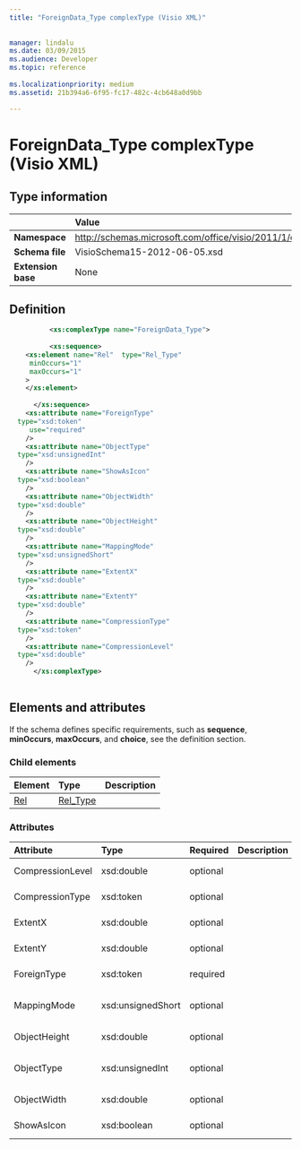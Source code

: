 ```yaml
---
title: "ForeignData_Type complexType (Visio XML)"
 
 
manager: lindalu
ms.date: 03/09/2015
ms.audience: Developer
ms.topic: reference
 
ms.localizationpriority: medium
ms.assetid: 21b394a6-6f95-fc17-482c-4cb648a0d9bb

---
```


# ForeignData_Type complexType (Visio XML)

## Type information

||Value |
|:-----|:-----|
|**Namespace** <br/> |http://schemas.microsoft.com/office/visio/2011/1/core  <br/> |
|**Schema file** <br/> |VisioSchema15-2012-06-05.xsd  <br/> |
|**Extension base** <br/> |None  <br/> |
   
## Definition

```XML
          <xs:complexType name="ForeignData_Type">
          
          <xs:sequence>
    <xs:element name="Rel"  type="Rel_Type"
     minOccurs="1"
     maxOccurs="1"
    >
    </xs:element>
    
      </xs:sequence>
    <xs:attribute name="ForeignType"
  type="xsd:token"
     use="required"
    />
    <xs:attribute name="ObjectType"
  type="xsd:unsignedInt"
    />
    <xs:attribute name="ShowAsIcon"
  type="xsd:boolean"
    />
    <xs:attribute name="ObjectWidth"
  type="xsd:double"
    />
    <xs:attribute name="ObjectHeight"
  type="xsd:double"
    />
    <xs:attribute name="MappingMode"
  type="xsd:unsignedShort"
    />
    <xs:attribute name="ExtentX"
  type="xsd:double"
    />
    <xs:attribute name="ExtentY"
  type="xsd:double"
    />
    <xs:attribute name="CompressionType"
  type="xsd:token"
    />
    <xs:attribute name="CompressionLevel"
  type="xsd:double"
    />
      </xs:complexType>
      
```

## Elements and attributes

If the schema defines specific requirements, such as **sequence**, **minOccurs**, **maxOccurs**, and **choice**, see the definition section. 
  
### Child elements

|**Element**|**Type**|**Description**|
|:-----|:-----|:-----|
|[Rel](rel-element-foreigndata_type-complextypevisio-xml.md) <br/> |[Rel_Type](rel_type-complextypevisio-xml.md) <br/> ||
   
### Attributes

|**Attribute**|**Type**|**Required**|**Description**|**Possible values**|
|:-----|:-----|:-----|:-----|:-----|
|CompressionLevel  <br/> |xsd:double  <br/> |optional  <br/> ||Values of the xsd:double type. |
|CompressionType  <br/> |xsd:token  <br/> |optional  <br/> ||Values of the xsd:token type. |
|ExtentX  <br/> |xsd:double  <br/> |optional  <br/> ||Values of the xsd:double type. |
|ExtentY  <br/> |xsd:double  <br/> |optional  <br/> ||Values of the xsd:double type. |
|ForeignType  <br/> |xsd:token  <br/> |required  <br/> ||Values of the xsd:token type. |
|MappingMode  <br/> |xsd:unsignedShort  <br/> |optional  <br/> ||Values of the xsd:unsignedShort type. |
|ObjectHeight  <br/> |xsd:double  <br/> |optional  <br/> ||Values of the xsd:double type. |
|ObjectType  <br/> |xsd:unsignedInt  <br/> |optional  <br/> ||Values of the xsd:unsignedInt type. |
|ObjectWidth  <br/> |xsd:double  <br/> |optional  <br/> ||Values of the xsd:double type. |
|ShowAsIcon  <br/> |xsd:boolean  <br/> |optional  <br/> ||Values of the xsd:boolean type. |
   

